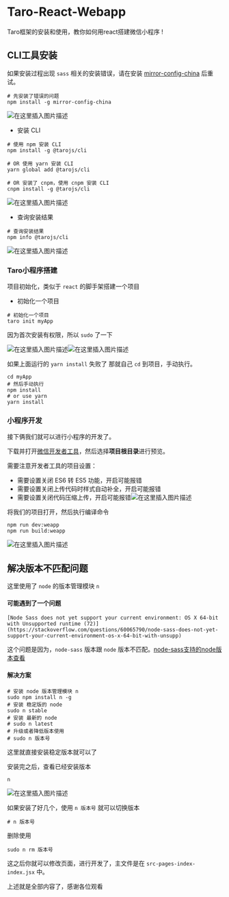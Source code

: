 # Taro-React-Webapp
Taro框架的安装和使用，教你如何用react搭建微信小程序 !

## CLI工具安装

如果安装过程出现 `sass` 相关的安装错误，请在安装 [mirror-config-china](https://www.npmjs.com/package/mirror-config-china) 后重试。

```shell
# 先安装了错误的问题
npm install -g mirror-config-china
```
![在这里插入图片描述](https://img-blog.csdnimg.cn/2021042311113572.png)
- 安装 CLI
```shell
# 使用 npm 安装 CLI
npm install -g @tarojs/cli

# OR 使用 yarn 安装 CLI
yarn global add @tarojs/cli

# OR 安装了 cnpm，使用 cnpm 安装 CLI
cnpm install -g @tarojs/cli
```

![在这里插入图片描述](https://img-blog.csdnimg.cn/20210423111143383.png)
- 查询安装结果
```shell
# 查询安装结果
npm info @tarojs/cli
```

![在这里插入图片描述](https://img-blog.csdnimg.cn/20210423111217410.png)

### Taro小程序搭建

项目初始化，类似于 `react` 的脚手架搭建一个项目

- 初始化一个项目
```shell
# 初始化一个项目
taro init myApp
```

因为首次安装有权限，所以 `sudo` 了一下

![在这里插入图片描述](https://img-blog.csdnimg.cn/20210423111223957.png)![在这里插入图片描述](https://img-blog.csdnimg.cn/20210423111536549.png)

如果上面运行的 `yarn install` 失败了 那就自己 `cd` 到项目，手动执行。
```shell
cd myApp
# 然后手动执行
npm install 
# or use yarn
yarn install
```

### 小程序开发

接下俩我们就可以进行小程序的开发了。

下载并打开[微信开发者工具](https://developers.weixin.qq.com/miniprogram/dev/devtools/download.html)，然后选择**项目根目录**进行预览。

需要注意开发者工具的项目设置：

- 需要设置关闭 ES6 转 ES5 功能，开启可能报错
- 需要设置关闭上传代码时样式自动补全，开启可能报错
- 需要设置关闭代码压缩上传，开启可能报错![在这里插入图片描述](https://img-blog.csdnimg.cn/20210423111239521.png)


将我们的项目打开，然后执行编译命令 
```shell
npm run dev:weapp
npm run build:weapp
```
![在这里插入图片描述](https://img-blog.csdnimg.cn/20210423111229858.png)

## 解决版本不匹配问题
这里使用了 `node` 的版本管理模块 `n`

#### 可能遇到了一个问题

`[Node Sass does not yet support your current environment: OS X 64-bit with Unsupported runtime (72)](https://stackoverflow.com/questions/60065790/node-sass-does-not-yet-support-your-current-environment-os-x-64-bit-with-unsupp)`

这个问题是因为，`node-sass` 版本跟 `node` 版本不匹配。[node-sass支持的node版本查看](https://github.com/sass/node-sass/releases/tag/v4.14.1)

#### 解决方案

```shell
# 安装 node 版本管理模块 n
sudo npm install n -g
# 安装 稳定版的 node
sudo n stable 
# 安装 最新的 node
# sudo n latest
# 升级或者降低版本使用
# sudo n 版本号
```

这里就直接安装稳定版本就可以了

安装完之后，查看已经安装版本

```shell
n
```

![在这里插入图片描述](https://img-blog.csdnimg.cn/20210423112236724.png)

如果安装了好几个，使用 `n 版本号` 就可以切换版本

```shell
# n 版本号
```

删除使用

```shell
sudo n rm 版本号
```

这之后你就可以修改页面，进行开发了，主文件是在 `src-pages-index-index.jsx` 中。



上述就是全部内容了，感谢各位观看
